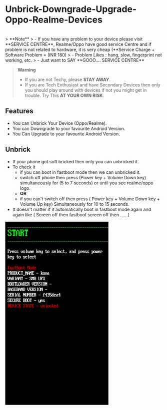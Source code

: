 # Unbrick-Downgrade-Upgrade-Oppo-Realme-Devices
<br/>
> **Note**
> - If you have any problem to your device please visit **SERVICE CENTRE**, Realme/Oppo have good service Centre and if problem is not related to hardware, it is very cheap (**Service Charge + Software Problem = (INR 180)
> - Problem Likes : hang, slow, fingerprint not working, etc.
> - Just want to SAY **GOOO.... SERVICE CENTRE**




> **Warning**
> - If you are not Techy, please **STAY AWAY**.
> - If you are Tech Enthusiast and have Secondary Devices then only you should play around with devices if not you might get in trouble.
> Try This **AT YOUR OWN RISK**.


## Features
- You can Unbrick Your Device (Oppo/Realme).
- You can Downgrade to your favourite Android Version.
- You Can Upgrade to your favourite Android Version.

## Unbrick
- If your phone got soft bricked then only you can unbricked it.
- To check it
    - if you can boot in fastboot mode then we can unbricked it.
    - switch off phone then press (Power key + Volume Down key) simultaneously for (5 to 7 seconds) or until you see realme/oppo logo.
    - **OR**
    - if you can't switch off then press ( Power key + Volume Down key + Volume Up key) Simultaneously for 10 to 15 seconds.
- It doesn't matter if it automatically boot in fastboot mode again and again like ( Screen off then fastboot screen off then ......)

![Fastboot Logo](Fastboot.png)

   
